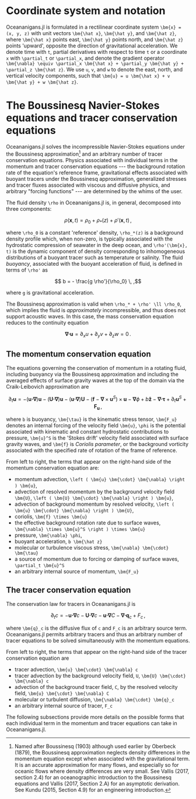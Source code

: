 # Coordinate system and notation

Oceananigans.jl is formulated in a rectilinear coordinate system
``\bm{x} = (x, y, z)`` with unit vectors ``\bm{\hat x}``, ``\bm{\hat y}``, and ``\bm{\hat z}``,
where ``\bm{\hat x}`` points east, ``\bm{\hat y}`` points north, and ``\bm{\hat z}`` points 'upward',
opposite the direction of gravitational acceleration.
We denote time with ``t``, partial derivatives with respect to time ``t`` or a coordinate ``x``
with ``\partial_t`` or ``\partial_x``, and denote the gradient operator
``\bm{\nabla} \equiv \partial_x \bm{\hat x} + \partial_y \bm{\hat y} + \partial_z \bm{\hat z}``.
We use ``u``, ``v``, and ``w`` to denote the east, north, and vertical velocity components,
such that ``\bm{u} = u \bm{\hat x} + v \bm{\hat y} + w \bm{\hat z}``.

# The Boussinesq Navier-Stokes equations and tracer conservation equations

Oceananigans.jl solves the incompressible Navier-Stokes equations under the Boussinesq
approximation[^1] and an arbitrary number of tracer conservation equations.
Physics associated with individual terms in the momentum and tracer conservation
equations --- the background rotation rate of the equation's reference frame,
gravitational effects associated with buoyant tracers under the Boussinesq
approximation, generalized stresses and tracer fluxes associated with viscous and
diffusive physics, and arbitrary "forcing functions" --- are determined by the whims of the
user.

[^1]: Named after Boussinesq (1903) although used earlier by Oberbeck (1879), the Boussinesq
      approximation neglects density differences in the momentum equation except when associated
      with the gravitational term. It is an accurate approximation for many flows, and especially
      so for oceanic flows where density differences are very small. See Vallis (2017, section 2.4)
      for an oceanographic introduction to the Boussinesq equations and Vallis (2017, Section 2.A)
      for an asymptotic derivation. See Kundu (2015, Section 4.9) for an engineering
      introduction.

The fluid density ``\rho`` in Oceananigans.jl is, in general, decomposed into three
components:
```math
    \rho(\bm{x}, t) = \rho_0 + \rho_*(z) + \rho'(\bm{x}, t) \, ,
```
where ``\rho_0`` is a constant 'reference' density, ``\rho_*(z)`` is a background density
profile which, when non-zero, is typically associated with the hydrostatic compression
of seawater in the deep ocean, and ``\rho'(\bm{x}, t)`` is the dynamic component of density
corresponding to inhomogeneous distributions of a buoyant tracer such as temperature or salinity.
The fluid *buoyancy*, associated with the buoyant acceleration of fluid, is
defined in terms of ``\rho'`` as
```math
    b = - \frac{g \rho'}{\rho_0} \, ,
```
where ``g`` is gravitational acceleration.

The Boussinesq approximation is valid when ``\rho_* + \rho' \ll \rho_0``, which implies the
fluid is _approximately_ incompressible, and thus does not support acoustic waves.
In this case, the mass conservation equation reduces to the continuity equation
```math
    \bm{\nabla} \bm{\cdot} \bm{u} = \partial_x u + \partial_y v + \partial_z w = 0 \, .
    \tag{eq:continuity}
```

## The momentum conservation equation

The equations governing the conservation of momentum in a rotating fluid, including buoyancy
via the Boussinesq approximation and including the averaged effects of surface gravity waves
at the top of the domain via the Craik-Leibovich approximation are
```math
    \partial_t \bm{u} = - \left ( \bm{u} \bm{\cdot} \bm{\nabla} \right ) \bm{u}
                        - \left ( \bm{U} \bm{\cdot} \bm{\nabla} \right ) \bm{u}
                        - \left ( \bm{u} \bm{\cdot} \bm{\nabla} \right ) \bm{U}
                        - \left ( \bm{f} - \bm{\nabla} \times \bm{u}^S \right ) \times \bm{u}
                        - \bm{\nabla} \phi
                        + b \bm{\hat z}
                        - \bm{\nabla} \bm{\cdot} \bm{\tau}
                        + \partial_t \bm{u}^S
                        + \bm{F_u} \, ,
    \tag{eq:momentum}
```
where ``b`` is buoyancy, ``\bm{\tau}`` is the kinematic stress tensor, ``\bm{F_u}``
denotes an internal forcing of the velocity field ``\bm{u}``, ``\phi`` is the potential
associated with kinematic and constant hydrostatic contributions to pressure,
``\bm{u}^S`` is the 'Stokes drift' velocity field associated with surface gravity waves,
and ``\bm{f}`` is *Coriolis parameter*, or the background vorticity associated with the
specified rate of rotation of the frame of reference.

From left to right, the terms that appear on the right-hand side of the momentum conservation equation are:

* momentum advection, ``\left ( \bm{u} \bm{\cdot} \bm{\nabla} \right ) \bm{u}``,
* advection of resolved momentum by the background velocity field ``\bm{U}``, ``\left ( \bm{U} \bm{\cdot} \bm{\nabla} \right ) \bm{u}``,
* advection of background momentum by resolved velocity, ``\left ( \bm{u} \bm{\cdot} \bm{\nabla} \right ) \bm{U}``,
* coriolis, ``\bm{f} \times \bm{u}``
* the effective background rotation rate due to surface waves, ``\bm{\nabla} \times \bm{u}^S \right ) \times \bm{u}``
* pressure, ``\bm{\nabla} \phi``,
* buoyant acceleration, ``b \bm{\hat z}``
* molecular or turbulence viscous stress, ``\bm{\nabla} \bm{\cdot} \bm{\tau}``
* a source of momentum due to forcing or damping of surface waves, ``\partial_t \bm{u}^S``
* an arbitrary internal source of momentum, ``\bm{F_u}``

## The tracer conservation equation

The conservation law for tracers in Oceananigans.jl is
```math
    \partial_t c = - \bm{u} \bm{\cdot} \bm{\nabla} c
                   - \bm{U} \bm{\cdot} \bm{\nabla} c
                   - \bm{u} \bm{\cdot} \bm{\nabla} C
                   - \bm{\nabla} \bm{\cdot} \bm{q}_c
                   + F_c \, ,
    \tag{eq:tracer}
```
where ``\bm{q}_c`` is the diffusive flux of ``c`` and ``F_c`` is an arbitrary source term.
Oceananigans.jl permits arbitrary tracers and thus an arbitrary number of tracer
equations to be solved simultaneously with the momentum equations.

From left to right, the terms that appear on the right-hand side of the tracer conservation equation are

* tracer advection, ``\bm{u} \bm{\cdot} \bm{\nabla} c``
* tracer advection by the background velocity field, ``U``, ``\bm{U} \bm{\cdot} \bm{\nabla} c``
* advection of the background tracer field, ``C``, by the resolved velocity field, ``\bm{u} \bm{\cdot} \bm{\nabla} C``
* molecular or turbulent diffusion, ``\bm{\nabla} \bm{\cdot} \bm{q}_c``
* an arbitrary internal source of tracer, ``F_c``

The following subsections provide more details on the
possible forms that each individual term in the momentum and tracer
equations can take in Oceananigans.jl.
